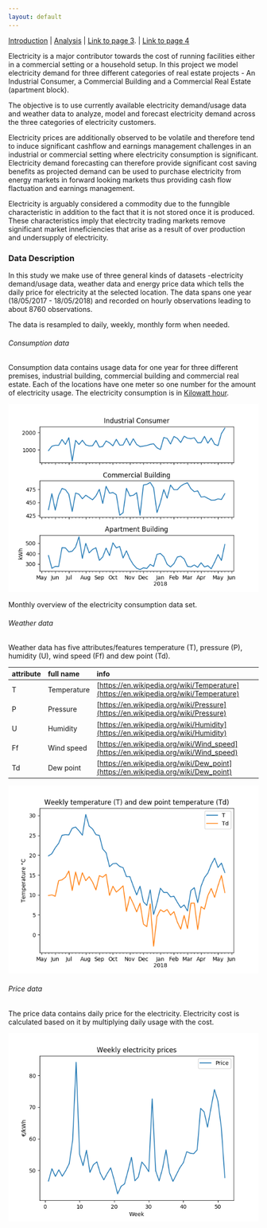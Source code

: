 ```yaml
---
layout: default
---
```


[Introduction](./index.html) | [Analysis](./pages/analysis.html) | [Link to page 3](./pages/another-page.html). | [Link to page 4](./pages/another-page.html)

Electricity is a major contributor towards the cost of running facilities either in a commercial setting or a household setup. In this project we model electricity demand for three different categories of real estate projects - An Industrial Consumer, a Commercial Building and a Commercial Real Estate (apartment block).

The objective is to use currently available electricity demand/usage data and weather data to analyze, model and forecast electricity demand across the three categories of electricity customers.

Electricity prices are additionally observed to be volatile and therefore tend to induce significant cashflow and earnings management challenges in an industrial or commercial setting where electricity consumption is significant. Electricity demand forecasting can therefore provide significant cost saving benefits as projected demand can be used to purchase electricity from energy markets in forward looking markets thus providing cash flow flactuation and earnings management.

Electricity is arguably considered a commodity due to the funngible characteristic in addition to the fact that it is not stored once it is produced. These characteristics imply that electrcity trading markets remove significant market inneficiencies that arise as a result of over production and undersupply of electricity.

### Data Description

In this study we make use of three general kinds of datasets -electricity demand/usage data, weather data and energy price data which tells the daily price for electricity at the selected location. The data spans one year (18/05/2017 - 18/05/2018)  and recorded on hourly observations leading to about 8760 observations. 

The data is resampled to daily, weekly, monthly form when needed.

###### Consumption data

Consumption data contains usage data for one year for three different premises, industrial building, commercial building and commercial real estate. Each of the locations have one meter so one number for the amount of electricity usage. The electricity consumption is in [Kilowatt hour](https://en.wikipedia.org/wiki/Kilowatt_hour).

![weekly electricity consumption (may 2017 - may 2018)](./assets/images/weekly_el_consumption_all_customers.png)

Monthly overview of the electricity consumption data set.



###### Weather data

Weather data has five attributes/features temperature (T), pressure (P), humidity (U), wind speed (Ff) and dew point (Td).


| attribute    | full name         | info
|:-------------|:------------------|:------------------|
| T            | Temperature       | [https://en.wikipedia.org/wiki/Temperature](https://en.wikipedia.org/wiki/Temperature) |
| P            | Pressure          |[https://en.wikipedia.org/wiki/Pressure](https://en.wikipedia.org/wiki/Pressure) |
| U            | Humidity           |[https://en.wikipedia.org/wiki/Humidity](https://en.wikipedia.org/wiki/Humidity) |
| Ff           | Wind speed        |[https://en.wikipedia.org/wiki/Wind_speed](https://en.wikipedia.org/wiki/Wind_speed) |
| Td           | Dew point         | [https://en.wikipedia.org/wiki/Dew_point](https://en.wikipedia.org/wiki/Dew_point)|


![weekly temperatures (may 2017 - may 2018)](./assets/images/weekly_temp_and_dew_point_temp.png)


###### Price data

The price data contains daily price for the electricity. Electricity cost is calculated based on it by multiplying daily usage with the cost.

![weekly electricity prices (may 2017 - may 2018)](./assets/images/weekly_electricity_prices.png)
